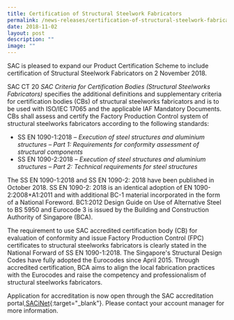 ```yaml
---
title: Certification of Structural Steelwork Fabricators
permalink: /news-releases/certification-of-structural-steelwork-fabricators/
date: 2018-11-02
layout: post
description: ""
image: ""
---
```

SAC is pleased to expand our Product Certification Scheme to include certification of Structural Steelwork Fabricators on 2 November 2018.

SAC CT 20 _SAC Criteria for Certification Bodies (Structural Steelworks Fabricators)_ specifies the additional definitions and supplementary criteria for certification bodies (CBs) of structural steelworks fabricators and is to be used with ISO/IEC 17065 and the applicable IAF Mandatory Documents. CBs shall assess and certify the Factory Production Control system of structural steelworks fabricators according to the following standards:

*   SS EN 1090-1:2018 – _Execution of steel structures and aluminium structures – Part 1: Requirements for conformity assessment of structural components_
*   SS EN 1090-2:2018 – _Execution of steel structures and aluminium structures – Part 2: Technical requirements for steel structures_

The SS EN 1090-1:2018 and SS EN 1090-2: 2018 have been published in October 2018. SS EN 1090-2: 2018 is an identical adoption of EN 1090-2:2008+A1:2011 and with additional BC-1 material incorporated in the form of a National Foreword. BC1:2012 Design Guide on Use of Alternative Steel to BS 5950 and Eurocode 3 is issued by the Building and Construction Authority of Singapore (BCA).

The requirement to use SAC accredited certification body (CB) for evaluation of conformity and issue Factory Production Control (FPC) certificates to structural steelworks fabricators is clearly stated in the National Forward of SS EN 1090-1:2018. The Singapore's Structural Design Codes have fully adopted the Eurocodes since April 2015. Through accredited certification, BCA aims to align the local fabrication practices with the Eurocodes and raise the competency and professionalism of structural steelworks fabricators.

Application for accreditation is now open through the SAC accreditation portal,[SACiNet](https://sacinet.enterprisesg.gov.sg/sac/forms/sacinet/sacinet-logon-external.form){:target="\_blank"}. Please contact your account manager for more information.
